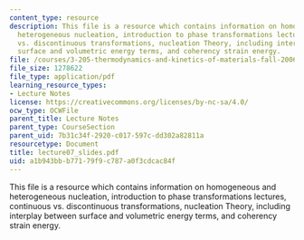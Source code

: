 ```yaml
---
content_type: resource
description: This file is a resource which contains information on homogeneous and
  heterogeneous nucleation, introduction to phase transformations lectures, continuous
  vs. discontinuous transformations, nucleation Theory, including interplay between
  surface and volumetric energy terms, and coherency strain energy.
file: /courses/3-205-thermodynamics-and-kinetics-of-materials-fall-2006/a1b943bbb77179f9c787a0f3cdcac84f_lecture07_slides.pdf
file_size: 1278622
file_type: application/pdf
learning_resource_types:
- Lecture Notes
license: https://creativecommons.org/licenses/by-nc-sa/4.0/
ocw_type: OCWFile
parent_title: Lecture Notes
parent_type: CourseSection
parent_uid: 7b31c34f-2920-c017-597c-dd302a82811a
resourcetype: Document
title: lecture07_slides.pdf
uid: a1b943bb-b771-79f9-c787-a0f3cdcac84f
---
```

This file is a resource which contains information on homogeneous and heterogeneous nucleation, introduction to phase transformations lectures, continuous vs. discontinuous transformations, nucleation Theory, including interplay between surface and volumetric energy terms, and coherency strain energy.